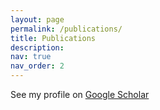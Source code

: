 ```yaml
---
layout: page
permalink: /publications/
title: Publications
description:  
nav: true
nav_order: 2
---
```


<!-- _pages/publications.md -->
<div class="publications">

See my profile on [Google Scholar](https://scholar.google.com/citations?user=V32KjH0AAAAJ&hl=en)

</div>
